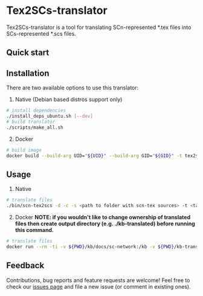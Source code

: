 # Tex2SCs-translator

Tex2SCs-translator is a tool for translating SCn-represented *.tex files into SCs-represented *.scs files.

## Quick start

## Installation

  There are two available options to use this translator:
  
  1. Native (Debian based distros support only)
  ```sh
  # install dependencies
  ./install_deps_ubuntu.sh [--dev]
  # build translator
  ./scripts/make_all.sh
  ```

  2. Docker
  ```sh
  # build image
  docker build --build-arg UID="${UID}" --build-arg GID="${GID}" -t tex2scs:latest .
  ```
  
## Usage

  1. Native
  ```sh
  # translate files
  ./bin/scn-tex2scs -d -c -s <path to folder with scn-tex sources> -t <target folder for translated scs sources>
  ```
  
  2. Docker
  **NOTE: if you wouldn't like to change ownership of translated files then create output directory (e.g. ./kb-translated) before running this command.**
  ```sh
  # translate files
  docker run --rm -ti -v ${PWD}/kb/docs/sc-network:/kb -v ${PWD}/kb-translated:/kb-translated tex2scs:latest
  ```

## Feedback

Contributions, bug reports and feature requests are welcome!
Feel free to check our [issues page](https://github.com/ostis-ai/tex2scs-translator/issues) and file a new issue (or comment in existing ones).
